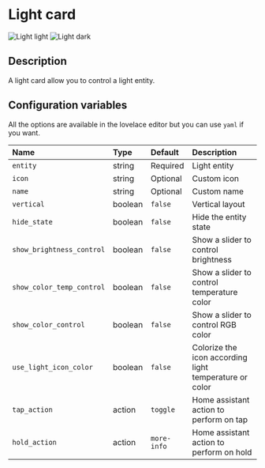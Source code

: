 # Light card

![Light light](../images/light-light.png)
![Light dark](../images/light-dark.png)

## Description

A light card allow you to control a light entity.

## Configuration variables

All the options are available in the lovelace editor but you can use `yaml` if you want.

| Name                      | Type    | Default     | Description                                            |
| :------------------------ | :------ | :---------- | :----------------------------------------------------- |
| `entity`                  | string  | Required    | Light entity                                           |
| `icon`                    | string  | Optional    | Custom icon                                            |
| `name`                    | string  | Optional    | Custom name                                            |
| `vertical`                | boolean | `false`     | Vertical layout                                        |
| `hide_state`              | boolean | `false`     | Hide the entity state                                  |
| `show_brightness_control` | boolean | `false`     | Show a slider to control brightness                    |
| `show_color_temp_control` | boolean | `false`     | Show a slider to control temperature color             |
| `show_color_control`      | boolean | `false`     | Show a slider to control RGB color                     |
| `use_light_icon_color`    | boolean | `false`     | Colorize the icon according light temperature or color |
| `tap_action`              | action  | `toggle`    | Home assistant action to perform on tap                |
| `hold_action`             | action  | `more-info` | Home assistant action to perform on hold               |
